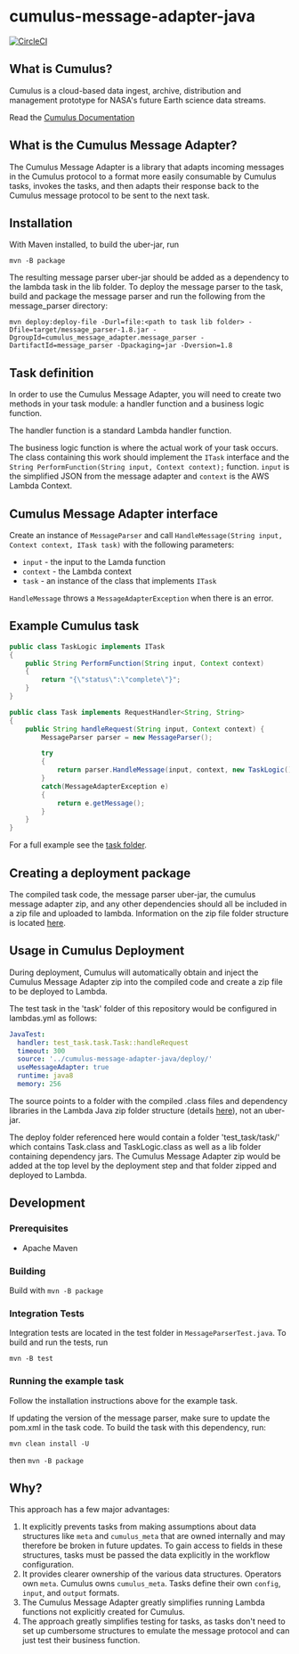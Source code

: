# cumulus-message-adapter-java

[![CircleCI](https://circleci.com/gh/cumulus-nasa/cumulus-message-adapter-java.svg?style=svg)](https://circleci.com/gh/cumulus-nasa/cumulus-message-adapter-java)

## What is Cumulus?

Cumulus is a cloud-based data ingest, archive, distribution and management
prototype for NASA's future Earth science data streams.

Read the [Cumulus Documentation](https://cumulus-nasa.github.io/)

## What is the Cumulus Message Adapter?

The Cumulus Message Adapter is a library that adapts incoming messages in the
Cumulus protocol to a format more easily consumable by Cumulus tasks, invokes
the tasks, and then adapts their response back to the Cumulus message protocol
to be sent to the next task.

## Installation

With Maven installed, to build the uber-jar, run

```mvn -B package``` 

The resulting message parser uber-jar should be added as a dependency to the lambda task in the lib folder. To deploy the message parser to the task, build and package the message parser and run the following from the message_parser directory: 

```mvn deploy:deploy-file -Durl=file:<path to task lib folder> -Dfile=target/message_parser-1.8.jar -DgroupId=cumulus_message_adapter.message_parser -DartifactId=message_parser -Dpackaging=jar -Dversion=1.8```

## Task definition

In order to use the Cumulus Message Adapter, you will need to create two
methods in your task module: a handler function and a business logic function.

The handler function is a standard Lambda handler function.

The business logic function is where the actual work of your task occurs. The class containing this work should implement the `ITask` interface and the ```String PerformFunction(String input, Context context);``` function. `input` is the simplified JSON from the message adapter and `context` is the AWS Lambda Context.

## Cumulus Message Adapter interface

Create an instance of ```MessageParser``` and call ```HandleMessage(String input, Context context, ITask task)``` with the following parameters:
  
  * `input` - the input to the Lamda function
  * `context` - the Lambda context
  * `task` - an instance of the class that implements `ITask`
  
 ```HandleMessage``` throws a ```MessageAdapterException``` when there is an error.
  
## Example Cumulus task

```java
public class TaskLogic implements ITask
{
    public String PerformFunction(String input, Context context)
    {
        return "{\"status\":\"complete\"}";
    }
}
```

```java
public class Task implements RequestHandler<String, String> 
{
    public String handleRequest(String input, Context context) {
        MessageParser parser = new MessageParser();

        try
        {
            return parser.HandleMessage(input, context, new TaskLogic());
        }
        catch(MessageAdapterException e)
        {
            return e.getMessage();
        }
    }
}
```

For a full example see the [task folder](./task).

## Creating a deployment package

The compiled task code, the message parser uber-jar, the cumulus message adapter zip, and any other dependencies should all be included in a zip file and uploaded to lambda. Information on the zip file folder structure is located [here](https://docs.aws.amazon.com/lambda/latest/dg/create-deployment-pkg-zip-java.html).

## Usage in Cumulus Deployment

During deployment, Cumulus will automatically obtain and inject the Cumulus Message Adapter zip into the compiled code and create a zip file to be deployed to Lambda.

The test task in the 'task' folder of this repository would be configured in lambdas.yml as follows:

```yaml
JavaTest:
  handler: test_task.task.Task::handleRequest
  timeout: 300
  source: '../cumulus-message-adapter-java/deploy/'
  useMessageAdapter: true
  runtime: java8
  memory: 256
```

The source points to a folder with the compiled .class files and dependency libraries in the Lambda Java zip folder structure (details [here](https://docs.aws.amazon.com/lambda/latest/dg/create-deployment-pkg-zip-java.html)), not an uber-jar.

The deploy folder referenced here would contain a folder 'test_task/task/' which contains Task.class and TaskLogic.class as well as a lib folder containing dependency jars. The Cumulus Message Adapter zip would be added at the top level by the deployment step and that folder zipped and deployed to Lambda. 

## Development

### Prerequisites

  * Apache Maven
  
### Building

Build with ```mvn -B package```

### Integration Tests

Integration tests are located in the test folder in ```MessageParserTest.java```. To build and run the tests, run 

```mvn -B test```

### Running the example task

Follow the installation instructions above for the example task.

If updating the version of the message parser, make sure to update the pom.xml in the task code. To build the task with this dependency, run:

```mvn clean install -U```

then ```mvn -B package```

## Why?

This approach has a few major advantages:

1. It explicitly prevents tasks from making assumptions about data structures
   like `meta` and `cumulus_meta` that are owned internally and may therefore
   be broken in future updates. To gain access to fields in these structures,
   tasks must be passed the data explicitly in the workflow configuration.
1. It provides clearer ownership of the various data structures. Operators own
   `meta`. Cumulus owns `cumulus_meta`. Tasks define their own `config`,
   `input`, and `output` formats.
1. The Cumulus Message Adapter greatly simplifies running Lambda functions not
   explicitly created for Cumulus.
1. The approach greatly simplifies testing for tasks, as tasks don't need to
   set up cumbersome structures to emulate the message protocol and can just
   test their business function.
